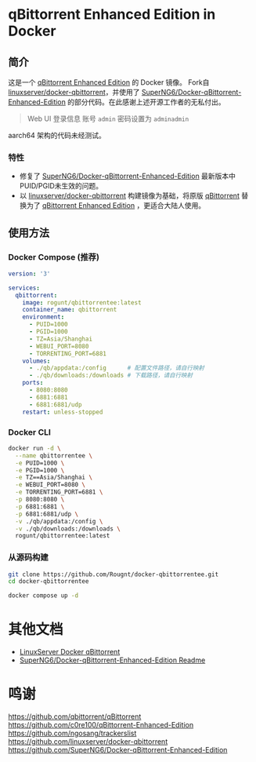 # qBittorrent Enhanced Edition in Docker

## 简介

这是一个 [qBittorrent Enhanced Edition](https://github.com/c0re100/qBittorrent-Enhanced-Edition) 的 Docker 镜像。
Fork自 [linuxserver/docker-qbittorrent](https://github.com/linuxserver/docker-qbittorrent)，并使用了 [SuperNG6/Docker-qBittorrent-Enhanced-Edition](https://github.com/SuperNG6/Docker-qBittorrent-Enhanced-Edition) 的部分代码。在此感谢上述开源工作者的无私付出。
> Web UI 登录信息 账号 `admin` 密码设置为 `adminadmin`

aarch64 架构的代码未经测试。

### 特性

- 修复了 [SuperNG6/Docker-qBittorrent-Enhanced-Edition](https://github.com/SuperNG6/Docker-qBittorrent-Enhanced-Edition) 最新版本中PUID/PGID未生效的问题。
- 以 [linuxserver/docker-qbittorrent](https://github.com/linuxserver/docker-qbittorrent) 构建镜像为基础，将原版 [qBittorrent](https://github.com/qbittorrent/qBittorrent) 替换为了 [qBittorrent Enhanced Edition](https://github.com/c0re100/qBittorrent-Enhanced-Edition) ，更适合大陆人使用。

## 使用方法

### Docker Compose (推荐)

```yaml
version: '3'

services:
  qbittorrent:
    image: rogunt/qbittorrentee:latest
    container_name: qbittorrent
    environment:
      - PUID=1000
      - PGID=1000
      - TZ=Asia/Shanghai
      - WEBUI_PORT=8080
      - TORRENTING_PORT=6881
    volumes:
      - ./qb/appdata:/config      # 配置文件路径，请自行映射
      - ./qb/downloads:/downloads # 下载路径，请自行映射
    ports:
      - 8080:8080
      - 6881:6881
      - 6881:6881/udp
    restart: unless-stopped
```

### Docker CLI
```bash
docker run -d \
  --name qbittorrentee \
  -e PUID=1000 \
  -e PGID=1000 \
  -e TZ==Asia/Shanghai \
  -e WEBUI_PORT=8080 \
  -e TORRENTING_PORT=6881 \
  -p 8080:8080 \
  -p 6881:6881 \
  -p 6881:6881/udp \
  -v ./qb/appdata:/config \
  -v ./qb/downloads:/downloads \
  rogunt/qbittorrentee:latest
```


### 从源码构建

```bash
git clone https://github.com/Rougnt/docker-qbittorrentee.git
cd docker-qbittorrentee

docker compose up -d
```

# 其他文档
- [LinuxServer Docker qBittorrent](README-linuxserver.md)
- [SuperNG6/Docker-qBittorrent-Enhanced-Edition Readme](https://github.com/SuperNG6/Docker-qBittorrent-Enhanced-Edition/blob/master/README.md)

# 鸣谢

https://github.com/qbittorrent/qBittorrent  
https://github.com/c0re100/qBittorrent-Enhanced-Edition  
https://github.com/ngosang/trackerslist  
https://github.com/linuxserver/docker-qbittorrent  
https://github.com/SuperNG6/Docker-qBittorrent-Enhanced-Edition  
